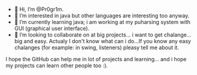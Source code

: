 - 👋 Hi, I’m @Pr0gr1m.
- 👀 I’m interested in java but other languages are interesting too anyway.
- 🌱 I’m currently learning java; i am working at my puharsing system with GUI (graphical user interface).
- 💞️ I’m looking to collaborate on at big projects... i want to get chalange... big and easy. Actualy I don't know what can i do...If you know any easy chalanges (for example: in swing, listeners) pleasy tell me about it.


I hope the GitHub can help me in lot of projects and learning... and i hope my projects can learn other people too :).

<!---
Pr0gr1m/Pr0gr1m is a ✨ special ✨ repository because its `README.md` (this file) appears on your GitHub profile.
You can click the Preview link to take a look at your changes.
--->
